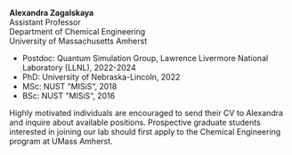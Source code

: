 **Alexandra Zagalskaya** \
Assistant Professor \
Department of Chemical Engineering \
University of Massachusetts Amherst

- Postdoc: Quantum Simulation Group, Lawrence Livermore National Laboratory (LLNL), 2022-2024
- PhD: University of Nebraska-Lincoln, 2022
- MSc: NUST "MISiS“, 2018
- BSc: NUST "MISiS“, 2016

Highly motivated individuals are encouraged to send their CV to Alexandra and inquire about available positions. Prospective graduate students interested in joining our lab should first apply to the Chemical Engineering program at UMass Amherst.
